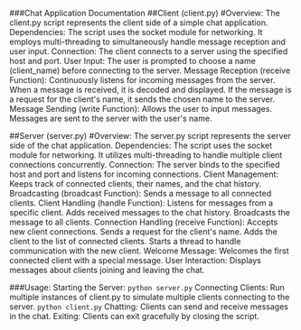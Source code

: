 ###Chat Application Documentation
##Client (client.py)
    #Overview:
        The client.py script represents the client side of a simple chat application.
    Dependencies:
        The script uses the socket module for networking.
        It employs multi-threading to simultaneously handle message reception and user input.
    Connection:
        The client connects to a server using the specified host and port.
    User Input:
        The user is prompted to choose a name (client_name) before connecting to the server.
    Message Reception (receive Function):
        Continuously listens for incoming messages from the server.
        When a message is received, it is decoded and displayed.
        If the message is a request for the client's name, it sends the chosen name to the server.
    Message Sending (write Function):
        Allows the user to input messages.
        Messages are sent to the server with the user's name.

##Server (server.py)
    #Overview:
        The server.py script represents the server side of the chat application.
    Dependencies:
        The script uses the socket module for networking.
        It utilizes multi-threading to handle multiple client connections concurrently.
    Connection:
        The server binds to the specified host and port and listens for incoming connections.
    Client Management:
        Keeps track of connected clients, their names, and the chat history.
    Broadcasting (broadcast Function):
        Sends a message to all connected clients.
    Client Handling (handle Function):
        Listens for messages from a specific client.
        Adds received messages to the chat history.
        Broadcasts the message to all clients.
    Connection Handling (receive Function):
        Accepts new client connections.
        Sends a request for the client's name.
        Adds the client to the list of connected clients.
        Starts a thread to handle communication with the new client.
    Welcome Message:
        Welcomes the first connected client with a special message.
    User Interaction:
        Displays messages about clients joining and leaving the chat.

###Usage:
    Starting the Server:
        ```python server.py```
    Connecting Clients:
        Run multiple instances of client.py to simulate multiple clients connecting to the server.
        ```python client.py```
    Chatting:
        Clients can send and receive messages in the chat.
    Exiting:
        Clients can exit gracefully by closing the script.


